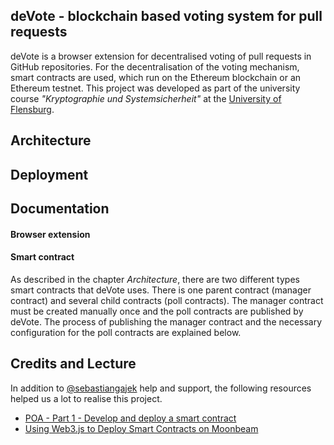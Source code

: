 ## deVote - blockchain based voting system for pull requests

deVote is a browser extension for decentralised voting of pull requests in GitHub repositories. For the decentralisation of the voting mechanism, smart contracts are used, which run on the Ethereum blockchain or an Ethereum testnet. This project was developed as part of the university course *"Kryptographie und Systemsicherheit"* at the [University of Flensburg](https://hs-flensburg.de/).

## Architecture

## Deployment

## Documentation

#### Browser extension

#### Smart contract

As described in the chapter *Architecture*, there are two different types smart contracts that deVote uses. There is one parent contract (manager contract) and several child contracts (poll contracts). The manager contract must be created manually once and the poll contracts are published by deVote. The process of publishing the manager contract and the necessary configuration for the poll contracts are explained below.

## Credits and Lecture

In addition to [@sebastiangajek](https://github.com/sebastiangajek) help and support, the following resources helped us a lot to realise this project.

* [POA - Part 1 - Develop and deploy a smart contract](https://kauri.io/#article/549b50d2318741dbba209110bb9e350e)
* [Using Web3.js to Deploy Smart Contracts on Moonbeam](https://docs.moonbeam.network/getting-started/local-node/web3-js/web3-contract/)
